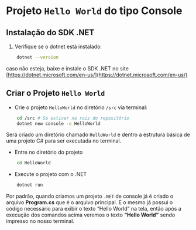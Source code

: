 # Projeto `Hello World` do tipo Console

## Instalação do SDK .NET

1. Verifique se o dotnet está instalado:

```bash  
    dotnet --version
```

caso não esteja, baixe e instale o SDK .NET no site [https://dotnet.microsoft.com/en-us/](https://dotnet.microsoft.com/en-us/)

## Criar o Projeto `Hello World`

- Crie o projeto `HelloWorld` no diretório `/src` via terminal:

```bash
    cd /src # Se estiver na raiz do repositório
    dotnet new console -o HelloWorld
```

Será criado um diretório chamado `HelloWorld` e dentro a estrutura básica de uma projeto C# para ser executada no terminal.

- Entre no diretório do projeto

```bash
    cd HelloWorld
```

- Execute o projeto com o .NET

```bash
    dotnet run
```

Por padrão, quando criamos um projeto `.NET` de console já é criado o arquivo **Program.cs** que é o arquivo principal.
E o mesmo já possui o código necessário para exibir o texto “Hello World” na tela, então após a execução dos comandos acima veremos o texto **“Hello World”** sendo impresso no nosso terminal.
